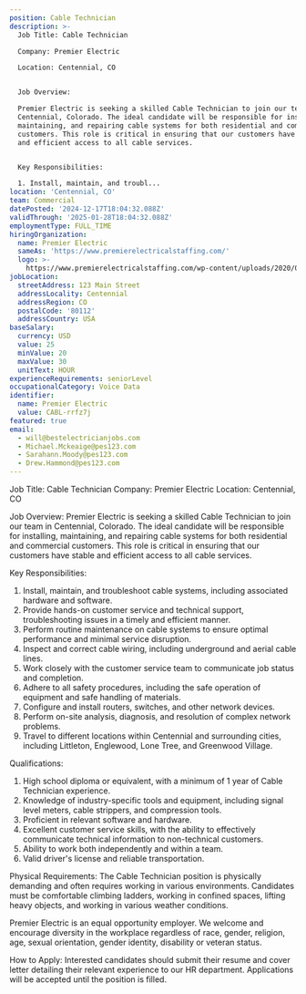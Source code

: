 ```yaml
---
position: Cable Technician
description: >-
  Job Title: Cable Technician

  Company: Premier Electric

  Location: Centennial, CO


  Job Overview:

  Premier Electric is seeking a skilled Cable Technician to join our team in
  Centennial, Colorado. The ideal candidate will be responsible for installing,
  maintaining, and repairing cable systems for both residential and commercial
  customers. This role is critical in ensuring that our customers have stable
  and efficient access to all cable services. 


  Key Responsibilities:

  1. Install, maintain, and troubl...
location: 'Centennial, CO'
team: Commercial
datePosted: '2024-12-17T18:04:32.088Z'
validThrough: '2025-01-28T18:04:32.088Z'
employmentType: FULL_TIME
hiringOrganization:
  name: Premier Electric
  sameAs: 'https://www.premierelectricalstaffing.com/'
  logo: >-
    https://www.premierelectricalstaffing.com/wp-content/uploads/2020/05/Premier-Electrical-Staffing-logo.png
jobLocation:
  streetAddress: 123 Main Street
  addressLocality: Centennial
  addressRegion: CO
  postalCode: '80112'
  addressCountry: USA
baseSalary:
  currency: USD
  value: 25
  minValue: 20
  maxValue: 30
  unitText: HOUR
experienceRequirements: seniorLevel
occupationalCategory: Voice Data
identifier:
  name: Premier Electric
  value: CABL-rrfz7j
featured: true
email:
  - will@bestelectricianjobs.com
  - Michael.Mckeaige@pes123.com
  - Sarahann.Moody@pes123.com
  - Drew.Hammond@pes123.com
---
```




Job Title: Cable Technician
Company: Premier Electric
Location: Centennial, CO

Job Overview:
Premier Electric is seeking a skilled Cable Technician to join our team in Centennial, Colorado. The ideal candidate will be responsible for installing, maintaining, and repairing cable systems for both residential and commercial customers. This role is critical in ensuring that our customers have stable and efficient access to all cable services. 

Key Responsibilities:
1. Install, maintain, and troubleshoot cable systems, including associated hardware and software.
2. Provide hands-on customer service and technical support, troubleshooting issues in a timely and efficient manner.
3. Perform routine maintenance on cable systems to ensure optimal performance and minimal service disruption.
4. Inspect and correct cable wiring, including underground and aerial cable lines.
5. Work closely with the customer service team to communicate job status and completion.
6. Adhere to all safety procedures, including the safe operation of equipment and safe handling of materials.
7. Configure and install routers, switches, and other network devices.
8. Perform on-site analysis, diagnosis, and resolution of complex network problems.
9. Travel to different locations within Centennial and surrounding cities, including Littleton, Englewood, Lone Tree, and Greenwood Village. 

Qualifications: 
1. High school diploma or equivalent, with a minimum of 1 year of Cable Technician experience.
2. Knowledge of industry-specific tools and equipment, including signal level meters, cable strippers, and compression tools.
3. Proficient in relevant software and hardware.
4. Excellent customer service skills, with the ability to effectively communicate technical information to non-technical customers.
5. Ability to work both independently and within a team.
6. Valid driver's license and reliable transportation.

Physical Requirements:
The Cable Technician position is physically demanding and often requires working in various environments. Candidates must be comfortable climbing ladders, working in confined spaces, lifting heavy objects, and working in various weather conditions.

Premier Electric is an equal opportunity employer. We welcome and encourage diversity in the workplace regardless of race, gender, religion, age, sexual orientation, gender identity, disability or veteran status.

How to Apply:
Interested candidates should submit their resume and cover letter detailing their relevant experience to our HR department. Applications will be accepted until the position is filled.
